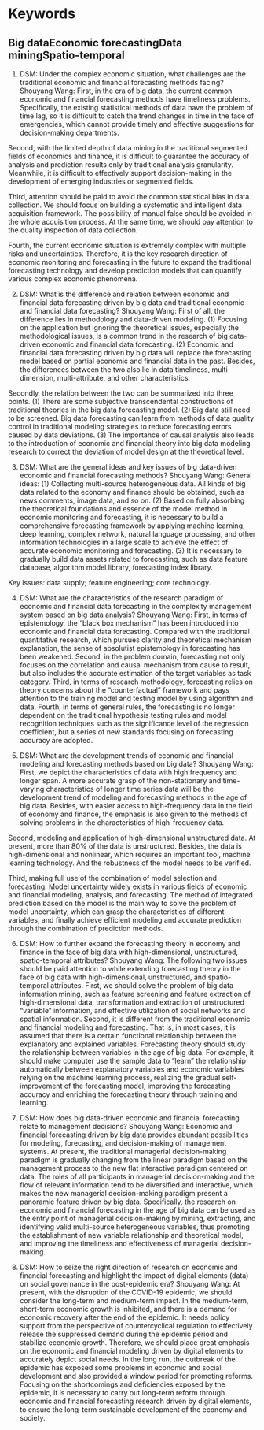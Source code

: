 # Keywords
## Big dataEconomic forecastingData miningSpatio-temporal

1. DSM: Under the complex economic situation, what challenges are the traditional economic and financial forecasting methods facing?
Shouyang Wang: First, in the era of big data, the current common economic and financial forecasting methods have timeliness problems. Specifically, the existing statistical methods of data have the problem of time lag, so it is difficult to catch the trend changes in time in the face of emergencies, which cannot provide timely and effective suggestions for decision-making departments.

Second, with the limited depth of data mining in the traditional segmented fields of economics and finance, it is difficult to guarantee the accuracy of analysis and prediction results only by traditional analysis granularity. Meanwhile, it is difficult to effectively support decision-making in the development of emerging industries or segmented fields.

Third, attention should be paid to avoid the common statistical bias in data collection. We should focus on building a systematic and intelligent data acquisition framework. The possibility of manual false should be avoided in the whole acquisition process. At the same time, we should pay attention to the quality inspection of data collection.

Fourth, the current economic situation is extremely complex with multiple risks and uncertainties. Therefore, it is the key research direction of economic monitoring and forecasting in the future to expand the traditional forecasting technology and develop prediction models that can quantify various complex economic phenomena.

2. DSM: What is the difference and relation between economic and financial data forecasting driven by big data and traditional economic and financial data forecasting?
Shouyang Wang: First of all, the difference lies in methodology and data-driven modeling. (1) Focusing on the application but ignoring the theoretical issues, especially the methodological issues, is a common trend in the research of big data-driven economic and financial data forecasting. (2) Economic and financial data forecasting driven by big data will replace the forecasting model based on partial economic and financial data in the past. Besides, the differences between the two also lie in data timeliness, multi-dimension, multi-attribute, and other characteristics.

Secondly, the relation between the two can be summarized into three points. (1) There are some subjective transcendental constructions of traditional theories in the big data forecasting model. (2) Big data still need to be screened. Big data forecasting can learn from methods of data quality control in traditional modeling strategies to reduce forecasting errors caused by data deviations. (3) The importance of causal analysis also leads to the introduction of economic and financial theory into big data modeling research to correct the deviation of model design at the theoretical level.

3. DSM: What are the general ideas and key issues of big data-driven economic and financial forecasting methods?
Shouyang Wang: General ideas: (1) Collecting multi-source heterogeneous data. All kinds of big data related to the economy and finance should be obtained, such as news comments, image data, and so on. (2) Based on fully absorbing the theoretical foundations and essence of the model method in economic monitoring and forecasting, it is necessary to build a comprehensive forecasting framework by applying machine learning, deep learning, complex network, natural language processing, and other information technologies in a large scale to achieve the effect of accurate economic monitoring and forecasting. (3) It is necessary to gradually build data assets related to forecasting, such as data feature database, algorithm model library, forecasting index library.

Key issues: data supply; feature engineering; core technology.

4. DSM: What are the characteristics of the research paradigm of economic and financial data forecasting in the complexity management system based on big data analysis?
Shouyang Wang: First, in terms of epistemology, the “black box mechanism” has been introduced into economic and financial data forecasting. Compared with the traditional quantitative research, which pursues clarity and theoretical mechanism explanation, the sense of absolutist epistemology in forecasting has been weakened. Second, in the problem domain, forecasting not only focuses on the correlation and causal mechanism from cause to result, but also includes the accurate estimation of the target variables as task category. Third, in terms of research methodology, forecasting relies on theory concerns about the “counterfactual” framework and pays attention to the training model and testing model by using algorithm and data. Fourth, in terms of general rules, the forecasting is no longer dependent on the traditional hypothesis testing rules and model recognition techniques such as the significance level of the regression coefficient, but a series of new standards focusing on forecasting accuracy are adopted.

5. DSM: What are the development trends of economic and financial modeling and forecasting methods based on big data?
Shouyang Wang: First, we depict the characteristics of data with high frequency and longer span. A more accurate grasp of the non-stationary and time-varying characteristics of longer time series data will be the development trend of modeling and forecasting methods in the age of big data. Besides, with easier access to high-frequency data in the field of economy and finance, the emphasis is also given to the methods of solving problems in the characteristics of high-frequency data.

Second, modeling and application of high-dimensional unstructured data. At present, more than 80% of the data is unstructured. Besides, the data is high-dimensional and nonlinear, which requires an important tool, machine learning technology. And the robustness of the model needs to be verified.

Third, making full use of the combination of model selection and forecasting. Model uncertainty widely exists in various fields of economic and financial modeling, analysis, and forecasting. The method of integrated prediction based on the model is the main way to solve the problem of model uncertainty, which can grasp the characteristics of different variables, and finally achieve efficient modeling and accurate prediction through the combination of prediction methods.

6. DSM: How to further expand the forecasting theory in economy and finance in the face of big data with high-dimensional, unstructured, spatio-temporal attributes?
Shouyang Wang: The following two issues should be paid attention to while extending forecasting theory in the face of big data with high-dimensional, unstructured, and spatio-temporal attributes. First, we should solve the problem of big data information mining, such as feature screening and feature extraction of high-dimensional data, transformation and extraction of unstructured “variable” information, and effective utilization of social networks and spatial information. Second, it is different from the traditional economic and financial modeling and forecasting. That is, in most cases, it is assumed that there is a certain functional relationship between the explanatory and explained variables. Forecasting theory should study the relationship between variables in the age of big data. For example, it should make computer use the sample data to “learn” the relationship automatically between explanatory variables and economic variables relying on the machine learning process, realizing the gradual self-improvement of the forecasting model, improving the forecasting accuracy and enriching the forecasting theory through training and learning.

7. DSM: How does big data-driven economic and financial forecasting relate to management decisions?
Shouyang Wang: Economic and financial forecasting driven by big data provides abundant possibilities for modeling, forecasting, and decision-making of management systems. At present, the traditional managerial decision-making paradigm is gradually changing from the linear paradigm based on the management process to the new flat interactive paradigm centered on data. The roles of all participants in managerial decision-making and the flow of relevant information tend to be diversified and interactive, which makes the new managerial decision-making paradigm present a panoramic feature driven by big data. Specifically, the research on economic and financial forecasting in the age of big data can be used as the entry point of managerial decision-making by mining, extracting, and identifying valid multi-source heterogeneous variables, thus promoting the establishment of new variable relationship and theoretical model, and improving the timeliness and effectiveness of managerial decision-making.

8. DSM: How to seize the right direction of research on economic and financial forecasting and highlight the impact of digital elements (data) on social governance in the post-epidemic era?
Shouyang Wang: At present, with the disruption of the COVID-19 epidemic, we should consider the long-term and medium-term impact. In the medium-term, short-term economic growth is inhibited, and there is a demand for economic recovery after the end of the epidemic. It needs policy support from the perspective of countercyclical regulation to effectively release the suppressed demand during the epidemic period and stabilize economic growth. Therefore, we should place great emphasis on the economic and financial modeling driven by digital elements to accurately depict social needs. In the long run, the outbreak of the epidemic has exposed some problems in economic and social development and also provided a window period for promoting reforms. Focusing on the shortcomings and deficiencies exposed by the epidemic, it is necessary to carry out long-term reform through economic and financial forecasting research driven by digital elements, to ensure the long-term sustainable development of the economy and society.